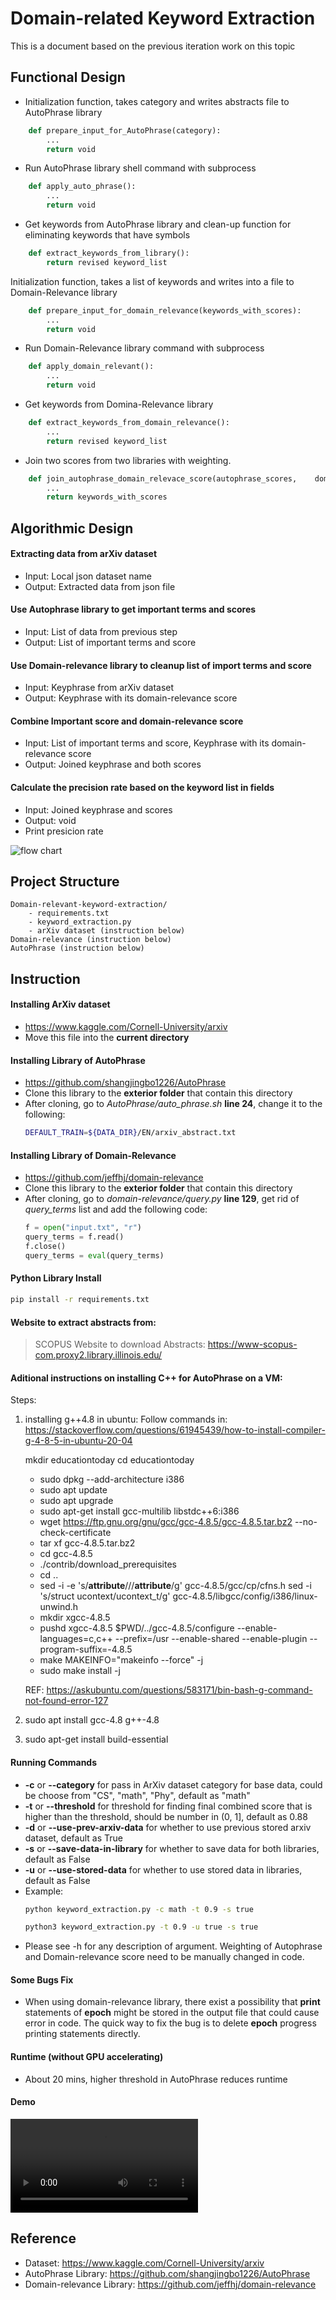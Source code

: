 
# Domain-related Keyword Extraction
This is a document based on the previous iteration work on this topic

## Functional Design

-   Initialization function, takes category and writes abstracts file to AutoPhrase library
``` python
    def prepare_input_for_AutoPhrase(category):
        ...
        return void
```
-   Run AutoPhrase library shell command with subprocess
``` python
    def apply_auto_phrase():
        ... 
        return void
```
-   Get keywords from AutoPhrase library and clean-up function for eliminating keywords that have symbols
``` python
    def extract_keywords_from_library():
        return revised keyword_list
```
Initialization function, takes a list of keywords and writes into a file to Domain-Relevance library
``` python
    def prepare_input_for_domain_relevance(keywords_with_scores):
        ...
        return void
```
-   Run Domain-Relevance library command with subprocess
``` python
    def apply_domain_relevant():
        ... 
        return void
```
-   Get keywords from Domina-Relevance library
``` python
    def extract_keywords_from_domain_relevance():
        ...
        return revised keyword_list
```

-   Join two scores from two libraries with weighting.
``` python
    def join_autophrase_domain_relevace_score(autophrase_scores,    domain_relevance_scores, autophrase_ratio, domain_relevance_ratio):
        ...
        return keywords_with_scores
```

## Algorithmic Design
#### Extracting data from arXiv dataset
 - Input: Local json dataset name
 - Output: Extracted data from json file
 
#### Use Autophrase library to get important terms and scores
- Input: List of data from previous step
- Output: List of important terms and score

#### Use Domain-relevance library to cleanup list of import terms and score
- Input: Keyphrase from arXiv dataset
- Output: Keyphrase with its domain-relevance score

#### Combine Important score and domain-relevance score
- Input: List of important terms and score, Keyphrase with its domain-relevance score
- Output: Joined keyphrase and both scores

#### Calculate the precision rate based on the keyword list in fields
- Input: Joined keyphrase and scores
- Output: void
- Print presicion rate

![flow chart](Domain-relevant%20keywords%20extraction.png)

## Project Structure
    Domain-relevant-keyword-extraction/
        - requirements.txt
        - keyword_extraction.py
        - arXiv dataset (instruction below)
    Domain-relevance (instruction below)
    AutoPhrase (instruction below)
    
## Instruction
#### Installing ArXiv dataset
- https://www.kaggle.com/Cornell-University/arxiv
- Move this file into the **current directory**

#### Installing Library of AutoPhrase
- https://github.com/shangjingbo1226/AutoPhrase
- Clone this library to the **exterior folder** that contain this directory 
- After cloning, go to *AutoPhrase/auto_phrase.sh* **line 24**, change it to the following:
    ``` sh
    DEFAULT_TRAIN=${DATA_DIR}/EN/arxiv_abstract.txt
    ```

#### Installing Library of Domain-Relevance
- https://github.com/jeffhj/domain-relevance
- Clone this library to the **exterior folder** that contain this directory 
- After cloning, go to *domain-relevance/query.py* **line 129**, get rid of *query_terms* list and add the following code:
    ``` python
    f = open("input.txt", "r")
    query_terms = f.read()
    f.close()
    query_terms = eval(query_terms)
    ```

#### Python Library Install
``` sh
pip install -r requirements.txt 
```

#### Website to extract abstracts from:
> SCOPUS Website to download Abstracts:
    https://www-scopus-com.proxy2.library.illinois.edu/

#### Aditional instructions on installing C++ for AutoPhrase on a VM:

Steps:
1. installing g++4.8 in ubuntu: Follow commands in:
    https://stackoverflow.com/questions/61945439/how-to-install-compiler-g-4-8-5-in-ubuntu-20-04

    mkdir educationtoday
    cd educationtoday

    - sudo dpkg --add-architecture i386
    - sudo apt update
    - sudo apt upgrade
    - sudo apt-get install gcc-multilib libstdc++6:i386
    - wget https://ftp.gnu.org/gnu/gcc/gcc-4.8.5/gcc-4.8.5.tar.bz2 --no-check-certificate
    - tar xf gcc-4.8.5.tar.bz2
    - cd gcc-4.8.5
    - ./contrib/download_prerequisites
    - cd ..
    - sed -i -e 's/__attribute__/\/\/__attribute__/g' gcc-4.8.5/gcc/cp/cfns.h
    sed -i 's/struct ucontext/ucontext_t/g' gcc-4.8.5/libgcc/config/i386/linux-unwind.h
    - mkdir xgcc-4.8.5
    - pushd xgcc-4.8.5
    $PWD/../gcc-4.8.5/configure --enable-languages=c,c++ --prefix=/usr --enable-shared --enable-plugin --program-suffix=-4.8.5
    - make MAKEINFO="makeinfo --force" -j
    - sudo make install -j

    REF: https://askubuntu.com/questions/583171/bin-bash-g-command-not-found-error-127

2. sudo apt install gcc-4.8 g++-4.8
3. sudo apt-get install build-essential

#### Running Commands
- **-c** or **--category** for pass in ArXiv dataset category for base data, could be choose from "CS", "math", "Phy", default as "math"
- **-t** or **--threshold** for threshold for finding final combined score that is higher than the threshold, should be number in (0, 1], default as 0.88
- **-d** or **--use-prev-arxiv-data** for whether to use previous stored arxiv dataset, default as True
- **-s** or **--save-data-in-library** for whether to save data for both libraries, default as False
- **-u** or **--use-stored-data** for whether to use stored data in libraries, default as False
- Example: 
    ``` sh
    python keyword_extraction.py -c math -t 0.9 -s true
    ```
    ``` sh
    python3 keyword_extraction.py -t 0.9 -u true -s true
    ```
- Please see -h for any description of argument. Weighting of Autophrase and Domain-relevance score need to be manually changed in code.

#### Some Bugs Fix
- When using domain-relevance library, there exist a possibility that **print** statements of **epoch** might be stored in the output file that could cause error in code. The quick way to fix the bug is to delete **epoch** progress printing statements directly.

#### Runtime (without GPU accelerating)
- About 20 mins, higher threshold in AutoPhrase reduces runtime

#### Demo
<video autosize: true controls>
  <source src="Library_Intro.mp4" type="video/mp4">
</video>


## Reference
- Dataset: https://www.kaggle.com/Cornell-University/arxiv
- AutoPhrase Library: https://github.com/shangjingbo1226/AutoPhrase
- Domain-relevance Library: https://github.com/jeffhj/domain-relevance